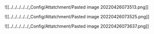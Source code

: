 ![[../../../../../_Config/Attatchment/Pasted image 20220426073513.png]]

![[../../../../../_Config/Attatchment/Pasted image 20220426073525.png]]

![[../../../../../_Config/Attatchment/Pasted image 20220426073637.png]]